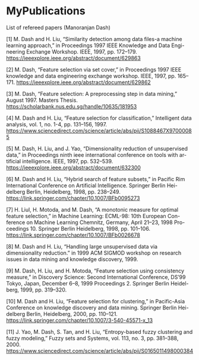 # MyPublications
List of refereed papers (Manoranjan Dash)


[1]	M. Dash and H. Liu, “Similarity detection among data files-a machine learning approach,” in Proceedings 1997 IEEE Knowledge and Data Engi-neering Exchange Workshop. IEEE, 1997, pp. 172–179. https://ieeexplore.ieee.org/abstract/document/629863


[2]	M. Dash, “Feature selection via set cover,” in Proceedings 1997 IEEE knowledge and data engineering exchange workshop. IEEE, 1997, pp. 165–171. https://ieeexplore.ieee.org/abstract/document/629862


[3]	M. Dash, “Feature selection: A preprocessing step in data mining,” August 1997. Masters Thesis. https://scholarbank.nus.edu.sg/handle/10635/181953


[4]	M. Dash and H. Liu, “Feature selection for classification,” Intelligent data analysis, vol. 1, no. 1-4, pp. 131–156, 1997. https://www.sciencedirect.com/science/article/abs/pii/S1088467X97000085


[5]	M. Dash, H. Liu, and J. Yao, “Dimensionality reduction of unsupervised data,” in Proceedings ninth ieee international conference on tools with ar-tificial intelligence. IEEE, 1997, pp. 532–539. https://ieeexplore.ieee.org/abstract/document/632300


[6]	M. Dash and H. Liu, “Hybrid search of feature subsets,” in Pacific Rim International Conference on Artificial Intelligence. Springer Berlin Hei-delberg Berlin, Heidelberg, 1998, pp. 238–249. https://link.springer.com/chapter/10.1007/BFb0095273


[7]	H. Liul, H. Motoda, and M. Dash, “A monotonic measure for optimal feature selection,” in Machine Learning: ECML-98: 10th European Con-ference on Machine Learning Chemnitz, Germany, April 21–23, 1998 Pro-ceedings 10. Springer Berlin Heidelberg, 1998, pp. 101–106. https://link.springer.com/chapter/10.1007/BFb0026678


[8]	M. Dash and H. Liu, “Handling large unsupervised data via dimensionality reduction.” in 1999 ACM SIGMOD workshop on research issues in data mining and knowledge discovery, 1999.


[9]	M. Dash, H. Liu, and H. Motoda, “Feature selection using consistency measure,” in Discovery Science: Second International Conference, DS’99 Tokyo, Japan, December 6–8, 1999 Proceedings 2. Springer Berlin Heidel-berg, 1999, pp. 319–320.


[10]	M. Dash and H. Liu, “Feature selection for clustering,” in Pacific-Asia Conference on knowledge discovery and data mining. Springer Berlin Hei-delberg Berlin, Heidelberg, 2000, pp. 110–121. https://link.springer.com/chapter/10.1007/3-540-45571-x_13


[11]	J. Yao, M. Dash, S. Tan, and H. Liu, “Entropy-based fuzzy clustering and fuzzy modeling,” Fuzzy sets and Systems, vol. 113, no. 3, pp. 381–388, 2000. https://www.sciencedirect.com/science/article/abs/pii/S0165011498000384
